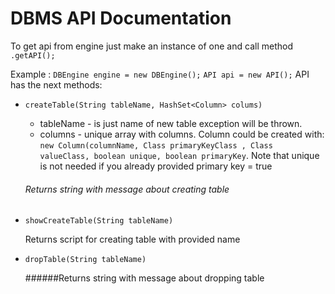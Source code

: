 # DBMS API Documentation
To get api from engine just make an instance of one and call method `.getAPI();`

Example : 
`DBEngine engine = new DBEngine();`
`API api = new API();`
API has the next methods:
* `createTable(String tableName, HashSet<Column> colums)`
    * tableName - is just name of new table
    exception will be thrown.
    * columns - unique array with columns. Column could be created with: `new Column(columnName, Class primaryKeyClass
    , Class valueClass, boolean unique, boolean primaryKey`.
        Note that unique is not needed if you already provided primary key = true
    
    ###### Returns string with message about creating table
        
* `showCreateTable(String tableName)`
    
    Returns script for creating table with provided name

* `dropTable(String tableName)`

    ######Returns string with message about dropping table
    